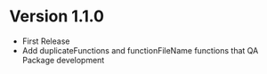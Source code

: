 # Version 1.1.0  
- First Release  
- Add duplicateFunctions and functionFileName functions that QA Package development
